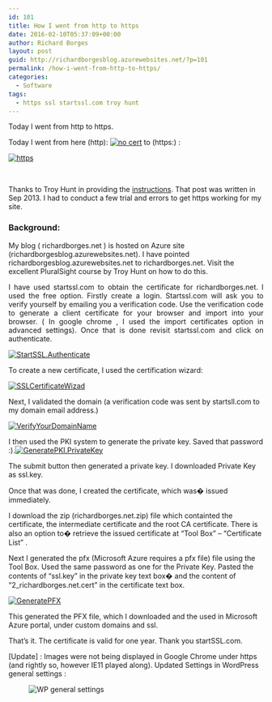 ```yaml
---
id: 101
title: How I went from http to https
date: 2016-02-10T05:37:09+00:00
author: Richard Borges
layout: post
guid: http://richardborgesblog.azurewebsites.net/?p=101
permalink: /how-i-went-from-http-to-https/
categories:
  - Software
tags:
  - https ssl startssl.com troy hunt
---
```

Today I went from http to https.

Today I went from here (http): <a href="/assets/images/posts/2016/02/http.richardborges.net_.png" rel="attachment wp-att-131"><img class="wp-image-131 size-medium aligncenter" src="/assets/images/posts//2016/02/http.richardborges.net_-300x220.png" alt="no cert" width="300" height="220" srcset="/assets/images/posts/2016/02/http.richardborges.net_-300x220.png 300w, /assets/images/posts/2016/02/http.richardborges.net_.png 617w" sizes="(max-width: 300px) 100vw, 300px" /></a> to (https:) :

<a href="http://richardborgesblog.azurewebsites.net/wp-content/uploads/2016/02/https.richardborges.net_.png" rel="attachment wp-att-141"><img class="size-medium wp-image-141 aligncenter" src="/assets/images/posts//2016/02/https.richardborges.net_-300x223.png" alt="https" width="300" height="223" srcset="/assets/images/posts/2016/02/https.richardborges.net_-300x223.png 300w, /assets/images/posts/2016/02/https.richardborges.net_.png 616w" sizes="(max-width: 300px) 100vw, 300px" /></a>

&nbsp;

Thanks to Troy Hunt in providing the <a href="http://www.troyhunt.com/2013/09/the-complete-guide-to-loading-free-ssl.html" target="_blank">instructions</a>. That post was written in Sep 2013. I had to conduct a few trial and errors to get https working for my site.

### Background:

My blog ( richardborges.net ) is hosted on Azure site (richardborgesblog.azurewebsites.net). I have pointed richardborgesblog.azurewebsites.net to richardborges.net. Visit the excellent PluralSight course by Troy Hunt on how to do this.

<p style="text-align: justify;">
  I have used startssl.com to obtain the certificate for richardborges.net. I used the free option. Firstly create a login. Startssl.com will ask you to verify yourself by emailing you a verification code. Use the verification code to generate a client certificate for your browser and import into your browser. ( In google chrome , I used the import certificates option in advanced settings). Once that is done revisit startssl.com and click on authenticate.
</p>

<a href="http://richardborgesblog.azurewebsites.net/wp-content/uploads/2016/02/StartSSL.Authenticate.png" rel="attachment wp-att-181"><img class="alignnone size-medium wp-image-181" src="/assets/images/posts//2016/02/StartSSL.Authenticate-300x146.png" alt="StartSSL.Authenticate" width="300" height="146" srcset="/assets/images/posts/2016/02/StartSSL.Authenticate-300x146.png 300w, /assets/images/posts/2016/02/StartSSL.Authenticate.png 600w" sizes="(max-width: 300px) 100vw, 300px" /></a>

To create a new certificate, I used the certification wizard:

<a href="http://richardborgesblog.azurewebsites.net/wp-content/uploads/2016/02/SSLCertificateWizad.png" rel="attachment wp-att-201"><img class="alignnone size-medium wp-image-201" src="/assets/images/posts//2016/02/SSLCertificateWizad-300x111.png" alt="SSLCertificateWizad" width="300" height="111" srcset="/assets/images/posts/2016/02/SSLCertificateWizad-300x111.png 300w, /assets/images/posts/2016/02/SSLCertificateWizad.png 600w" sizes="(max-width: 300px) 100vw, 300px" /></a>

Next, I validated the domain (a verification code was sent by startsll.com to my domain email address.)

<a href="http://richardborgesblog.azurewebsites.net/wp-content/uploads/2016/02/VerifyYourDomainName.png" rel="attachment wp-att-203"><img class="alignnone size-medium wp-image-203" src="/assets/images/posts/2016/02/VerifyYourDomainName-300x124.png" alt="VerifyYourDomainName" width="300" height="124" srcset="/assets/images/posts/2016/02/VerifyYourDomainName-300x124.png 300w, /assets/images/posts/2016/02/VerifyYourDomainName.png 600w" sizes="(max-width: 300px) 100vw, 300px" /></a>

I then used the PKI system to generate the private key. Saved that password :).<a href="http://richardborgesblog.azurewebsites.net/wp-content/uploads/2016/02/GeneratePKI.PrivateKey.png" rel="attachment wp-att-191"><img class="alignnone size-medium wp-image-191" src="/assets/images/posts/2016/02/GeneratePKI.PrivateKey-300x138.png" alt="GeneratePKI.PrivateKey" width="300" height="138" srcset="/assets/images/posts/2016/02/GeneratePKI.PrivateKey-300x138.png 300w, /assets/images/posts/2016/02/GeneratePKI.PrivateKey.png 485w" sizes="(max-width: 300px) 100vw, 300px" /></a>

The submit button then generated a private key. I downloaded Private Key as ssl.key.

Once that was done, I created the certificate, which was� issued immediately.

I download the zip (richardborges.net.zip) file which containted the certificate, the intermediate certificate and the root CA certificate. There is also an option to� retrieve the issued certificate at “Tool Box” – “Certificate List” .

Next I generated the  pfx (Microsoft Azure requires a pfx file)  file using the Tool Box. Used the same password as one for the Private Key. Pasted the contents of &#8220;ssl.key&#8221; in the private key text box� and the content of &#8220;2_richardborges.net.cert&#8221; in the certificate text box.

<a href="http://richardborgesblog.azurewebsites.net/wp-content/uploads/2016/02/GeneratePFX.png" rel="attachment wp-att-221"><img class="alignnone size-medium wp-image-221" src="/assets/images/posts/2016/02/GeneratePFX-300x146.png" alt="GeneratePFX" width="300" height="146" srcset="/assets/images/posts/2016/02/GeneratePFX-300x146.png 300w, /assets/images/posts/2016/02/GeneratePFX.png 600w" sizes="(max-width: 300px) 100vw, 300px" /></a>

This generated the PFX file, which I downloaded and the used in Microsoft Azure portal, under custom domains and ssl.

That&#8217;s it. The certificate is valid for one year. Thank you startSSL.com.

[Update] : Images were not being displayed in Google Chrome under https (and rightly so, however IE11 played along). Updated Settings in WordPress general settings :<figure id="attachment_291" style="width: 300px" class="wp-caption alignnone">

<img class="size-medium wp-image-291" src="/assets/images/posts/2016/02/httpsURL-300x166.png" alt="WP general settings" width="300" height="166" srcset="/assets/images/posts/2016/02/httpsURL-300x166.png 300w, /assets/images/posts/2016/02/httpsURL.png 593w" sizes="(max-width: 300px) 100vw, 300px" />